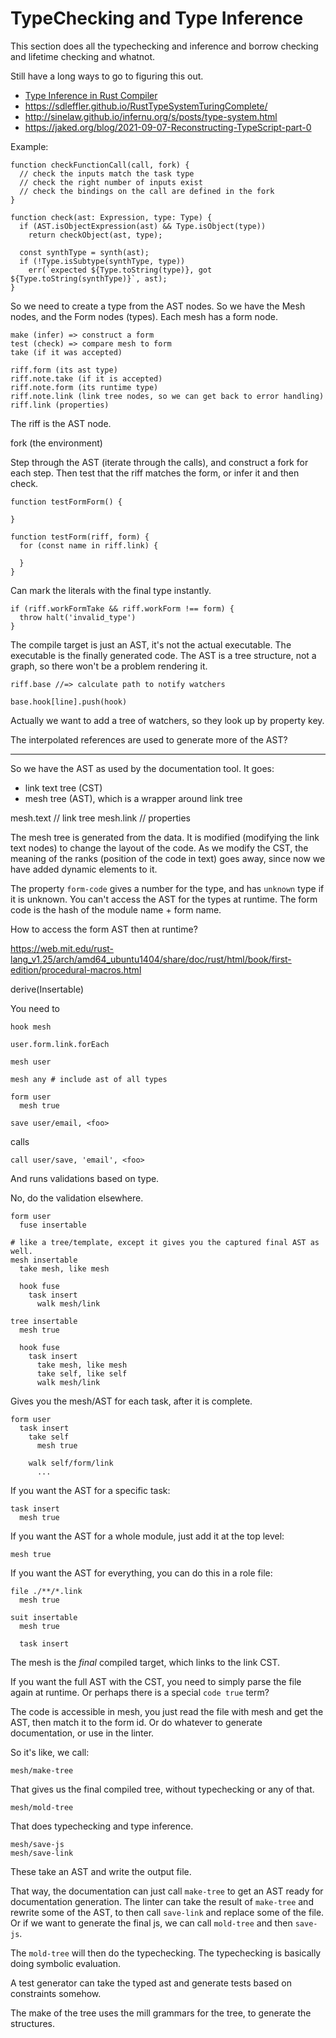 # TypeChecking and Type Inference

This section does all the typechecking and inference and borrow checking
and lifetime checking and whatnot.

Still have a long ways to go to figuring this out.

- [Type Inference in Rust Compiler](https://rustc-dev-guide.rust-lang.org/type-inference.html)
- https://sdleffler.github.io/RustTypeSystemTuringComplete/
- http://sinelaw.github.io/infernu.org/s/posts/type-system.html
- https://jaked.org/blog/2021-09-07-Reconstructing-TypeScript-part-0

Example:

    function checkFunctionCall(call, fork) {
      // check the inputs match the task type
      // check the right number of inputs exist
      // check the bindings on the call are defined in the fork
    }

    function check(ast: Expression, type: Type) {
      if (AST.isObjectExpression(ast) && Type.isObject(type))
        return checkObject(ast, type);

      const synthType = synth(ast);
      if (!Type.isSubtype(synthType, type))
        err(`expected ${Type.toString(type)}, got ${Type.toString(synthType)}`, ast);
    }

So we need to create a type from the AST nodes. So we have the Mesh
nodes, and the Form nodes (types). Each mesh has a form node.

    make (infer) => construct a form
    test (check) => compare mesh to form
    take (if it was accepted)

    riff.form (its ast type)
    riff.note.take (if it is accepted)
    riff.note.form (its runtime type)
    riff.note.link (link tree nodes, so we can get back to error handling)
    riff.link (properties)

The riff is the AST node.

fork (the environment)

Step through the AST (iterate through the calls), and construct a fork
for each step. Then test that the riff matches the form, or infer it and
then check.

    function testFormForm() {

    }

    function testForm(riff, form) {
      for (const name in riff.link) {

      }
    }

Can mark the literals with the final type instantly.

    if (riff.workFormTake && riff.workForm !== form) {
      throw halt('invalid_type')
    }

The compile target is just an AST, it's not the actual executable. The
executable is the finally generated code. The AST is a tree structure,
not a graph, so there won't be a problem rendering it.

    riff.base //=> calculate path to notify watchers

    base.hook[line].push(hook)

Actually we want to add a tree of watchers, so they look up by property
key.

The interpolated references are used to generate more of the AST?

---

So we have the AST as used by the documentation tool. It goes:

- link text tree (CST)
- mesh tree (AST), which is a wrapper around link tree

mesh.text // link tree mesh.link // properties

The mesh tree is generated from the data. It is modified (modifying the
link text nodes) to change the layout of the code. As we modify the CST,
the meaning of the ranks (position of the code in text) goes away, since
now we have added dynamic elements to it.

The property `form-code` gives a number for the type, and has `unknown`
type if it is unknown. You can't access the AST for the types at
runtime. The form code is the hash of the module name + form name.

How to access the form AST then at runtime?

https://web.mit.edu/rust-lang_v1.25/arch/amd64_ubuntu1404/share/doc/rust/html/book/first-edition/procedural-macros.html

derive(Insertable)

You need to

    hook mesh

    user.form.link.forEach

    mesh user

    mesh any # include ast of all types

    form user
      mesh true

    save user/email, <foo>

calls

    call user/save, 'email', <foo>

And runs validations based on type.

No, do the validation elsewhere.

    form user
      fuse insertable

    # like a tree/template, except it gives you the captured final AST as well.
    mesh insertable
      take mesh, like mesh

      hook fuse
        task insert
          walk mesh/link

    tree insertable
      mesh true

      hook fuse
        task insert
          take mesh, like mesh
          take self, like self
          walk mesh/link

Gives you the mesh/AST for each task, after it is complete.

    form user
      task insert
        take self
          mesh true

        walk self/form/link
          ...

If you want the AST for a specific task:

    task insert
      mesh true

If you want the AST for a whole module, just add it at the top level:

    mesh true

If you want the AST for everything, you can do this in a role file:

    file ./**/*.link
      mesh true

    suit insertable
      mesh true

      task insert

The mesh is the _final_ compiled target, which links to the link CST.

If you want the full AST with the CST, you need to simply parse the file
again at runtime. Or perhaps there is a special `code true` term?

The code is accessible in mesh, you just read the file with mesh and get
the AST, then match it to the form id. Or do whatever to generate
documentation, or use in the linter.

So it's like, we call:

    mesh/make-tree

That gives us the final compiled tree, without typechecking or any of
that.

    mesh/mold-tree

That does typechecking and type inference.

    mesh/save-js
    mesh/save-link

These take an AST and write the output file.

That way, the documentation can just call `make-tree` to get an AST
ready for documentation generation. The linter can take the result of
`make-tree` and rewrite some of the AST, to then call `save-link` and
replace some of the file. Or if we want to generate the final js, we can
call `mold-tree` and then `save-js`.

The `mold-tree` will then do the typechecking. The typechecking is
basically doing symbolic evaluation.

A test generator can take the typed ast and generate tests based on
constraints somehow.

The make of the tree uses the mill grammars for the tree, to generate
the structures.
